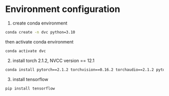 # Environment configuration

1. create conda environment

```bash
conda create -n dvc python=3.10
```
then activate conda environment

```bash
conda activate dvc
```

2. install torch 2.1.2, NVCC version == 12.1

```bash
conda install pytorch==2.1.2 torchvision==0.16.2 torchaudio==2.1.2 pytorch-cuda=12.1 -c pytorch -c nvidia
```

3. install tensorflow

```bash
pip install tensorflow
```
